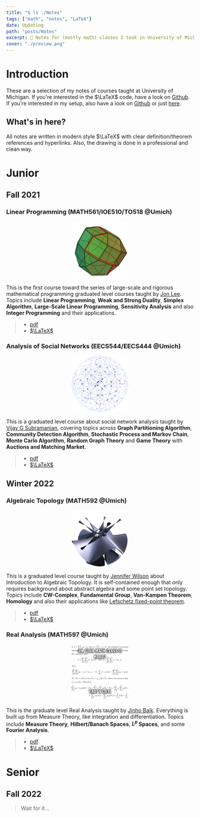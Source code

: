 ```yaml
---
title: "$ ls ./Notes"
tags: ["math", "notes", "LaTeX"]
date: Updating
path: "posts/Notes"
excerpt: 📝 Notes for (mostly math) classes I took in University of Michigan.
cover: "./preview.png"
---
```


# Introduction
These are a selection of my notes of courses taught at University of Michigan. If you're interested in the $\LaTeX$ code, have a look on [Github](https://github.com/sleepymalc/Notes). 
If you're interested in my setup, also have a look on [Github](https://github.com/sleepymalc/VSCode-LaTeX-Inkscape) or just [here](./VSCode-LaTeX-Inkscape).

## What's in here?
All notes are written in modern style $\LaTeX$ with clear definition/theorem references and hyperlinks. Also, the drawing is done in a professional and clean way.

# Junior

## Fall 2021
### Linear Programming (MATH561/IOE510/TO518 @Umich) 
<p align="center">
	<img src="./figures/MATH561.png" width="30%"/>
</p>

This is the first course toward the series of large-scale and rigorous mathematical programming graduated level courses taught by [Jon Lee](https://sites.google.com/site/jonleewebpage/). Topics include **Linear Programming**, **Weak and Strong Duality**, **Simplex Algorithm**, **Large-Scale Linear Programming**, **Sensitivity Analysis** and also **Integer Programming** and their applications.
> * [pdf](./Notes/LinProg.pdf)
> * [$\LaTeX$](https://github.com/sleepymalc/Notes/tree/main/MATH561-Linear_Programming)

### Analysis of Social Networks (EECS544/EECS444 @Umich)
<p align="center">
	<img src="./figures/EECS544.png" width="30%"/>
</p>

This is a graduated level course about social network analysis taught by [Vijay G Subramanian](https://subramanian.engin.umich.edu/), covering topics across **Graph Partitioning Algorithm**, **Community Detection Algorithm**, **Stochastic Process and Markov Chain**, **Monte Carlo Algorithm**, **Random Graph Theory** and **Game Theory** with **Auctions and Matching Market**.
> * [pdf](./Notes/SocNetAnalysis.pdf)
> * [$\LaTeX$](https://github.com/sleepymalc/Notes/tree/main/EECS544-Analysis_of_Social_Networks)

## Winter 2022
### Algebraic Topology (MATH592 @Umich)
<p align="center">
	<img src="./figures/MATH592.png" width="30%"/>
</p>

This is a graduated level course taught by [Jennifer Wilson](http://www.math.lsa.umich.edu/~jchw/) about Introduction to Algebraic Topology. It is self-contained enough that only requires background about abstract algebra and some point set topology. Topics include **CW-Complex**, **Fundamental Group**, **Van-Kampen Theorem**, **Homology** and also their applications like [Lefschetz fixed-point theorem](https://en.wikipedia.org/wiki/Lefschetz_fixed-point_theorem).
> * [pdf](./Notes/AlgTop.pdf)
> * [$\LaTeX$](https://github.com/sleepymalc/Notes/tree/main/MATH592-Introduction_to_Algebraic_Topology)

### Real Analysis (MATH597 @Umich)
<p align="center">
	<img src="./figures/MATH597.png" width="30%"/>
</p>

This is the graduate level Real Analysis taught by [Jinho Baik](http://www.math.lsa.umich.edu/~baik/Welcome.html). Everything is built up from Measure Theory, like integration and differentiation. Topics include **Measure Theory**, **Hilbert/Banach Spaces**, **$L^p$ Spaces**, and some **Fourier Analysis**.
> * [pdf](./Notes/ReAnalysis.pdf)
> * [$\LaTeX$](https://github.com/sleepymalc/Notes/tree/main/MATH597-AnalysisII)

# Senior

## Fall 2022
> Wait for it... 
